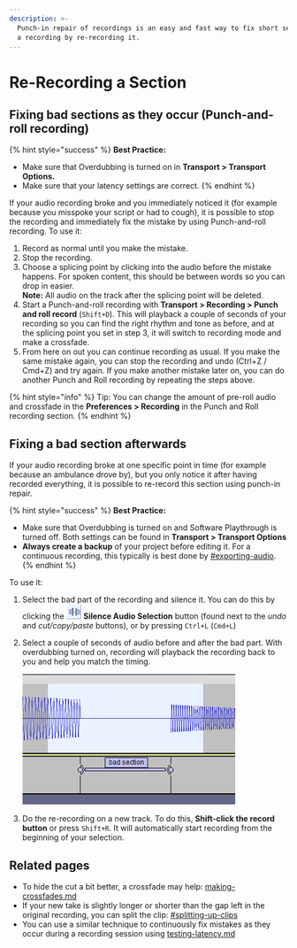 ```yaml
---
description: >-
  Punch-in repair of recordings is an easy and fast way to fix short sections of
  a recording by re-recording it.
---
```


# Re-Recording a Section

## Fixing bad sections as they occur (Punch-and-roll recording)

{% hint style="success" %}
**Best Practice:**&#x20;

* Make sure that Overdubbing is turned on in **Transport > Transport Options.**
* Make sure that your latency settings are correct.&#x20;
{% endhint %}

If your audio recording broke and you immediately noticed it (for example because you misspoke your script or had to cough), it is possible to stop the recording and immediately fix the mistake by using Punch-and-roll recording. To use it:&#x20;

1. Record as normal until you make the mistake.
2. Stop the recording.
3. Choose a splicing point by clicking into the audio before the mistake happens. For spoken content, this should be between words so you can drop in easier. \
   **Note:** All audio on the track after the splicing point will be deleted.&#x20;
4. Start a Punch-and-roll recording with **Transport > Recording > Punch and roll record** (`Shift+D`). This will playback a couple of seconds of your recording so you can find the right rhythm and tone as before, and at the splicing point you set in step 3, it will switch to recording mode and make a crossfade.&#x20;
5. From here on out you can continue recording as usual. If you make the same mistake again, you can stop the recording and undo (Ctrl+Z / Cmd+Z) and try again. If you make another mistake later on, you can do another Punch and Roll recording by repeating the steps above.&#x20;

{% hint style="info" %}
Tip: You can change the amount of pre-roll audio and crossfade in the **Preferences > Recording** in the Punch and Roll recording section.&#x20;
{% endhint %}

## Fixing a bad section afterwards

If your audio recording broke at one specific point in time (for example because an ambulance drove by), but you only notice it after having recorded everything, it is possible to re-record this section using punch-in repair.&#x20;

{% hint style="success" %}
**Best Practice:** &#x20;

* Make sure that Overdubbing is turned on and Software Playthrough is turned off. Both settings can be found in **Transport > Transport Options**
* **Always create a backup** of your project before editing it. For a continuous recording, this typically is best done by [#exporting-audio](../basics/saving-and-exporting-projects.md#exporting-audio "mention").
{% endhint %}

To use it:&#x20;

1. Select the bad part of the recording and silence it. You can do this by clicking the ![](<../.gitbook/assets/image (12).png>) **Silence Audio Selection** button (found next to the _undo_ and _cut/copy/paste_ buttons), or by pressing `Ctrl+L` (`Cmd+L`)
2.  Select a couple of seconds of audio before and after the bad part. With overdubbing turned on, recording will playback the recording back to you and help you match the timing.

    ![](<../.gitbook/assets/bad section.png>)
3. Do the re-recording on a new track. To do this, **Shift-click the record button** or press `Shift+R`. It will automatically start recording from the beginning of your selection.

## Related pages

* To hide the cut a bit better, a crossfade may help: [making-crossfades.md](../audio-editing/making-crossfades.md "mention")
* If your new take is slightly longer or shorter than the gap left in the original recording, you can split the clip: [#splitting-up-clips](../basics/audacity-editing.md#splitting-up-clips "mention")
* You can use a similar technique to continuously fix mistakes as they occur during a recording session using [testing-latency.md](../todo/testing-latency.md "mention")
